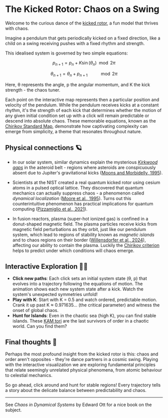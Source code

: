 # The Kicked Rotor: Chaos on a Swing

Welcome to the curious dance of the [kicked rotor](https://en.wikipedia.org/wiki/Kicked_rotator), a fun model that thrives with chaos.

Imagine a pendulum that gets periodically kicked on a fixed direction, like a child on a swing receiving pushes with a fixed rhythm and strength.

This idealised system is governed by two simple equations:

$$
p_{n+1} = p_n + K \sin(\theta_n) \mod 2\pi
$$

$$
\theta_{n+1} = \theta_n + p_{n+1} \ \ \ \ \ \ \ \ \ \mod 2\pi
$$

Here, θ represents the angle, p the angular momentum, and K the kick strength - the chaos tuner.

Each point on the interactive map represents then a particular position and velocity of the pendulum.
While the pendulum receives kicks at a constant rhythm, it's the strength of each kick that determines whether the motion of any given initial condition set up with a click will remain predictable or descend into absolute chaos.
These memorable equations, known as the [Chirikov Standard Map](http://www.scholarpedia.org/article/Chirikov_standard_map), demonstrate how captivating complexity can emerge from simplicity, a theme that resonates throughout nature.

## Physical connections 🪐

- In our solar system, similar dynamics explain the mysterious [*Kirkwood gaps*](https://en.wikipedia.org/wiki/Kirkwood_gap) in the asteroid belt - regions where asteroids are conspicuously absent due to Jupiter's gravitational kicks ([Moons and Morbidelly, 1995](https://doi.org/10.1006/icar.1995.1041)).

- Scientists at the NIST created a real quantum kicked rotor using cesium atoms in a pulsed optical lattice. They discovered that quantum mechanics can actually suppress chaos - a phenomenon called *dynamical localization* ([Moore et al., 1995](https://doi.org/10.1103/PhysRevLett.73.2974)). Turns out this counterintuitive phenomenon has practical implications for quantum computing ([Pizzamiglio et al., 2021](https://doi.org/10.3390/e23060654)).

- In fusion reactors, plasma (super-hot ionized gas) is confined in a donut-shaped magnetic field. The plasma particles receive kicks from magnetic field perturbations as they orbit, just like our pendulum system, which lead to regions of stability known as *magnetic islands* and to chaos regions on their border ([Willensdorfer et al., 2024](https://doi.org/10.1038/s41567-024-02666-y)), affecting our ability to contain the plasma. Luckily the [Chirikov criterion](http://www.scholarpedia.org/article/Chirikov_criterion) helps to predict under which conditions will chaos emerge.

## Interactive Exploration 🧑‍🔬

- **Click new paths**: Each click sets an initial system state (θ, p) that evolves into a trajectory following the equations of motion. The animation shows each new system state after a kick. Watch the system's unexpected symmetries unfold!
- **Play with K**: Start with K = 0.5 and watch ordered, predictable motion. Crank it up past K ≈ 0.971635... (the critical parameter) and witness the onset of global chaos.
- **Hunt for Islands**: Even in the chaotic sea (high K), you can find stable islands. These [KAM tori](http://www.scholarpedia.org/article/Kolmogorov-Arnold-Moser_theory) are the last survivors of order in a chaotic world. Can you find them?

## Final thoughts 💭

Perhaps the most profound insight from the kicked rotor is this: chaos and order aren't opposites - they're dance partners in a cosmic swing.
Playing with the interactive visualization we are exploring fundamental principles that relate seemingly unrelated physical phenomena, from atomic behaviour to celestial mechanics.

So go ahead, click around and hunt for stable regions! Every trajectory tells a story about the delicate balance between predictability and chaos.

---

See *Chaos in Dynamical Systems* by Edward Ott for a nice book on the subject.